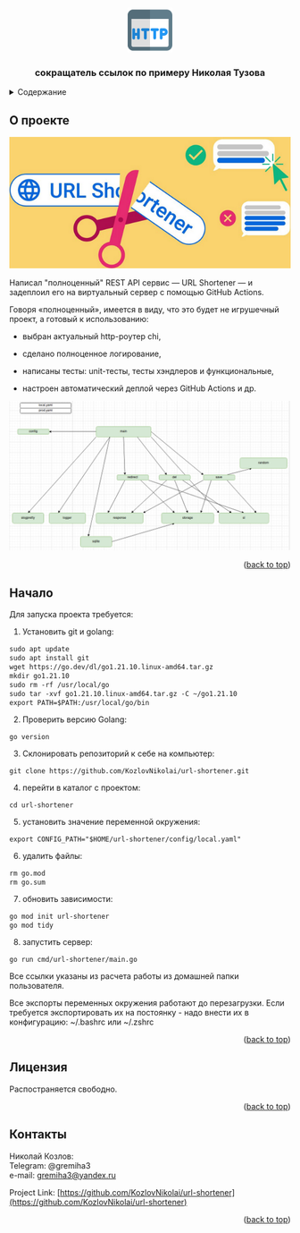 <a name="readme-top"></a>
<!-- PROJECT LOGO -->
<br />
<div align="center">
  <a href="https://github.com/github_username/repo_name">
    <img src="images/logo.png" alt="Logo" width="80" height="80">
  </a>

<h3 align="center">сокращатель ссылок по примеру Николая Тузова</h3>

<div align="left">

<!-- TABLE OF CONTENTS -->
<details>
  <summary>Содержание</summary>
  <ol>
    <li><a href="#о-проекте">О проекте</a></li>
    <li><a href="#начало">Начало</a></li>
    <li><a href="#лицензия">Лицензия</a></li>
    <li><a href="#контакты">Контакты</a></li>
  </ol>
</details>



<!-- ABOUT THE PROJECT -->
## О проекте

![Product Name Screen Shot][front-img]

<p align="left">
Написал "полноценный" REST API сервис — URL Shortener — и задеплоил его на виртуальный сервер с помощью GitHub Actions.</p>
<p align="left">
Говоря «полноценный», имеется в виду, что это будет не игрушечный проект, а готовый к использованию:</p>

   * <p align="left">выбран актуальный http-роутер chi,</p>
   * <p align="left">сделано полноценное логирование,</p>
   * <p align="left">написаны тесты: unit-тесты, тесты хэндлеров и функциональные,</p>
   * <p align="left">настроен автоматический деплой через GitHub Actions и др.</p>

![Product diagram][diagram-img]

<p align="right">(<a href="#readme-top">back to top</a>)</p>



<!-- GETTING STARTED -->
## Начало

Для запуска проекта требуется:

1. Установить git и golang:
```
sudo apt update
sudo apt install git
wget https://go.dev/dl/go1.21.10.linux-amd64.tar.gz
mkdir go1.21.10
sudo rm -rf /usr/local/go 
sudo tar -xvf go1.21.10.linux-amd64.tar.gz -C ~/go1.21.10
export PATH=$PATH:/usr/local/go/bin
```
2. Проверить версию Golang:
```
go version
```
3. Склонировать репозиторий к себе на компьютер:
```
git clone https://github.com/KozlovNikolai/url-shortener.git
```
4. перейти в каталог с проектом:
```
cd url-shortener
```
5. установить значение переменной окружения:
```
export CONFIG_PATH="$HOME/url-shortener/config/local.yaml"
```
6. удалить файлы:
```
rm go.mod
rm go.sum
```
7. обновить зависимости:
```
go mod init url-shortener
go mod tidy
```
8. запустить сервер:
```
go run cmd/url-shortener/main.go
```

Все ссылки указаны из расчета работы из домашней папки пользователя.

Все экспорты переменных окружения работают до перезагрузки. Если требуется экспортировать их на постоянку - надо внести их в конфигурацию: ~/.bashrc  или ~/.zshrc

<p align="right">(<a href="#readme-top">back to top</a>)</p>


<!-- LICENSE -->
## Лицензия

Распостраняется свободно.

<p align="right">(<a href="#readme-top">back to top</a>)</p>



<!-- CONTACT -->
## Контакты

Николай Козлов:\
Telegram: @gremiha3\
e-mail: gremiha3@yandex.ru

Project Link: [https://github.com/KozlovNikolai/url-shortener](https://github.com/KozlovNikolai/url-shortener)

<p align="right">(<a href="#readme-top">back to top</a>)</p>



<!-- MARKDOWN LINKS & IMAGES -->
<!-- https://www.markdownguide.org/basic-syntax/#reference-style-links -->
[front-img]: images/url-shortener.png
[diagram-img]: images/diagram.png